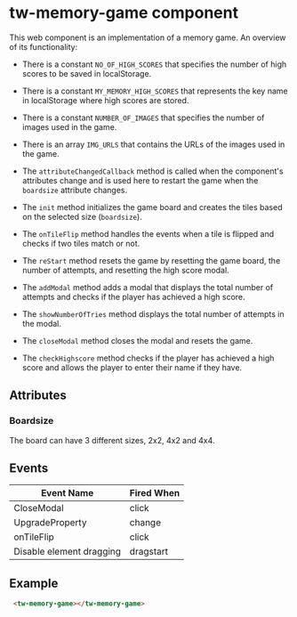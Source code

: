 # tw-memory-game component

 This web component is an implementation of a memory game. An overview of its functionality:

- There is a constant `NO_OF_HIGH_SCORES` that specifies the number of high scores to be saved in localStorage.
- There is a constant `MY_MEMORY_HIGH_SCORES` that represents the key name in localStorage where high scores are stored.
- There is a constant `NUMBER_OF_IMAGES` that specifies the number of images used in the game.
- There is an array `IMG_URLS` that contains the URLs of the images used in the game.

- The `attributeChangedCallback` method is called when the component's attributes change and is used here to restart the game when the `boardsize` attribute changes.
- The `init` method initializes the game board and creates the tiles based on the selected size (`boardsize`).
- The `onTileFlip` method handles the events when a tile is flipped and checks if two tiles match or not.
- The `reStart` method resets the game by resetting the game board, the number of attempts, and resetting the high score modal.
- The `addModal` method adds a modal that displays the total number of attempts and checks if the player has achieved a high score.
- The `showNumberOfTries` method displays the total number of attempts in the modal.
- The `closeModal` method closes the modal and resets the game.
- The `checkHighscore` method checks if the player has achieved a high score and allows the player to enter their name if they have.


## Attributes

### Boardsize

The board can have 3 different sizes, 2x2, 4x2 and 4x4.


## Events

| Event Name    | Fired When            |
| ------------- | --------------------- |
| CloseModal      | click    |
| UpgradeProperty      | change    |
| onTileFlip      | click    |
| Disable element dragging      | dragstart   |


## Example

```html
 <tw-memory-game></tw-memory-game>
